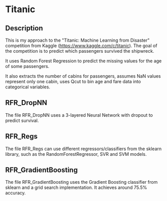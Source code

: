 # Titanic

## Description
This is my approach to the "Titanic: Machine Learning from Disaster" competition from Kaggle (https://www.kaggle.com/c/titanic). The goal of the competition is to predict which passengers survived the shipwreck.

It uses Random Forest Regression to predict the missing values for the age of some passengers.

It also extracts the number of cabins for passengers, assumes NaN values represent only one cabin, uses Qcut to bin age and fare data into categorical variables.

## RFR_DropNN
The file RFR_DropNN uses a 3-layered Neural Network with dropout to predict survival.

## RFR_Regs
The file RFR_Regs can use different regressors/classifiers from the sklearn library, such as the RandomForestRegressor, SVR and SVM models.

## RFR_GradientBoosting
The file RFR_GradientBoosting uses the Gradient Boosting classifier from sklearn and a grid search implementation.
It achieves around 75.5% accuracy.